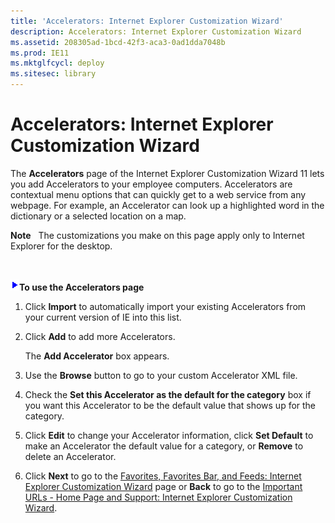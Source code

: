 ```yaml
---
title: 'Accelerators: Internet Explorer Customization Wizard'
description: Accelerators: Internet Explorer Customization Wizard
ms.assetid: 208305ad-1bcd-42f3-aca3-0ad1dda7048b
ms.prod: IE11
ms.mktglfcycl: deploy
ms.sitesec: library
---
```


# Accelerators: Internet Explorer Customization Wizard


The **Accelerators** page of the Internet Explorer Customization Wizard 11 lets you add Accelerators to your employee computers. Accelerators are contextual menu options that can quickly get to a web service from any webpage. For example, an Accelerator can look up a highlighted word in the dictionary or a selected location on a map.

**Note**  
The customizations you make on this page apply only to Internet Explorer for the desktop.

 

![](images/wedge.gif)**To use the Accelerators page**

1.  Click **Import** to automatically import your existing Accelerators from your current version of IE into this list.

2.  Click **Add** to add more Accelerators.

    The **Add Accelerator** box appears.

3.  Use the **Browse** button to go to your custom Accelerator XML file.

4.  Check the **Set this Accelerator as the default for the category** box if you want this Accelerator to be the default value that shows up for the category.

5.  Click **Edit** to change your Accelerator information, click **Set Default** to make an Accelerator the default value for a category, or **Remove** to delete an Accelerator.

6.  Click **Next** to go to the [Favorites, Favorites Bar, and Feeds: Internet Explorer Customization Wizard](favorites-favorites-bar-and-feeds-internet-explorer-customization-wizard.md) page or **Back** to go to the [Important URLs - Home Page and Support: Internet Explorer Customization Wizard](important-urls---home-page-and-support-internet-explorer-customization-wizard.md).

 

 





